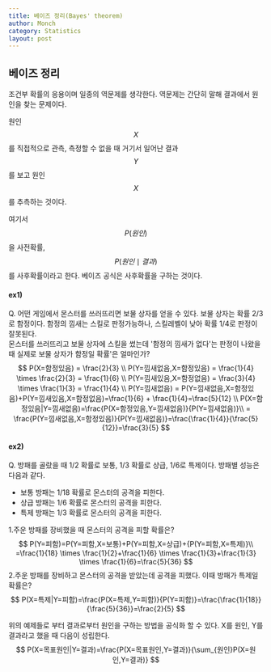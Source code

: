 ```yaml
---
title: 베이즈 정리(Bayes' theorem)
author: Monch
category: Statistics
layout: post
---
```


<h2>베이즈 정리</h2>

조건부 확률의 응용이며 일종의 역문제를 생각한다. 역문제는 간단히 말해 결과에서 원인을 찾는 문제이다.  

원인 $$X$$를 직접적으로 관측, 측정할 수 없을 때 거기서 일어난 결과 $$Y$$를 보고 원인 $$X$$를 추측하는 것이다.  

여기서 $$P(원인)$$을 사전확률, $$P(원인 \mid 결과)$$를 사후확률이라고 한다. 베이즈 공식은 사후확률을 구하는 것이다.



<h4>ex1)</h4>

Q. 어떤 게임에서 몬스터를 쓰러뜨리면 보물 상자를 얻을 수 있다. 보물 상자는 확률 2/3로 함정이다. 함정의 낌새는 스킬로 판정가능하나, 스킬레벨이 낮아 확률 1/4로 판정이 잘못된다.  
몬스터를 쓰러뜨리고 보물 상자에 스킬을 썼는데 '함정의 낌새가 없다'는 판정이 나왔을 때 실제로 보물 상자가 함정일 확률'은 얼마인가?
$$
P(X=함정있음) = \frac{2}{3} \\
P(Y=낌새없음,X=함정있음) = \frac{1}{4} \times \frac{2}{3} = \frac{1}{6} \\
P(Y=낌새있음,X=함정없음) = \frac{3}{4} \times \frac{1}{3} = \frac{1}{4} \\
P(Y=낌새없음) = P(Y=낌새없음,X=함정있음)+P(Y=낌새있음,X=함정없음)=\frac{1}{6} + \frac{1}{4}=\frac{5}{12} \\
P(X=함정있음|Y=낌새없음)=\frac{P(X=함정있음,Y=낌새없음)}{P(Y=낌새없음)}\\ = \frac{P(Y=낌새없음,X=함정있음)}{P(Y=낌새없음)}=\frac{\frac{1}{4}}{\frac{5}{12}}=\frac{3}{5}
$$




<h4>ex2)</h4>

Q. 방패를 골랐을 때 1/2 확률로 보통, 1/3 확률로 상급, 1/6로 특제이다. 방패별 성능은 다음과 같다.

- 보통 방패는 1/18 확률로 몬스터의 공격을 피한다.
- 상급 방패는 1/6 확률로 몬스터의 공격을 피한다.
- 특제 방패는 1/3 확률로 몬스터의 공격을 피한다.



1.주운 방패를 장비했을 때 몬스터의 공격을 피할 확률은?
$$
P(Y=피함)=P(Y=피함,X=보통)+P(Y=피함,X=상급)+{P(Y=피함,X=특제)}\\
=\frac{1}{18} \times \frac{1}{2}+\frac{1}{6} \times \frac{1}{3}+\frac{1}{3} \times \frac{1}{6}=\frac{5}{36}
$$
2.주운 방패를 장비하고  몬스터의 공격을 받았는데 공격을 피했다. 이때 방패가 특제일 확률은?
$$
P(X=특제|Y=피함)=\frac{P(X=특제,Y=피함)}{P(Y=피함)}=\frac{\frac{1}{18}}{\frac{5}{36}}=\frac{2}{5}
$$


위의 예제들로 부터 결과로부터 원인을 구하는 방법을 공식화 할 수 있다. X를 원인, Y를 결과라고 했을 때 다음이 성립한다.
$$
P(X=목표원인|Y=결과)=\frac{P(X=목표원인,Y=결과)}{\sum_{원인}P(X=원인,Y=결과)}
$$
